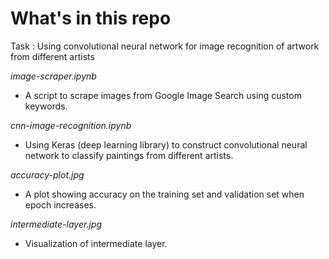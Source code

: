# What's in this repo
Task : Using convolutional neural network for image recognition of artwork from different artists

*image-scraper.ipynb*
* A script to scrape images from Google Image Search using custom keywords.

*cnn-image-recognition.ipynb*
* Using Keras (deep learning library) to construct convolutional neural network to classify paintings from different artists.

*accuracy-plot.jpg*
* A plot showing accuracy on the training set and validation set when epoch increases.

*intermediate-layer.jpg*
* Visualization of intermediate layer.

